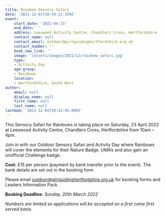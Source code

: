 ```yaml
---
title: Rainbow Sensory Safari
date: '2021-12-01T20:39:12.359Z'
event:
    start_date: '2022-04-23'
    end_date: ''
    address: Leeswood Activity Centre, Chandlers Cross, Hertfordshire
    contact_name: null
    contact_email: outdoor@girlguidinghertfordshire.org.uk
    contact_number: ''
    book_now_link: ''
    image: '/assets/images/2021/12/rainbow_safari.jpg'
    type: 
    - Activity Day
    age-group: 
    - Rainbows
    location: 
    - Hertfordshire, South West
author:
    email: null
    display_name: null
    first_name: null
    last_name: null
lastmod: '2021-12-01T20:42:46.899Z'
---
```


This Sensory Safari for Rainbows is taking place on Saturday, 23 April 2022 at Leeswood Activity Centre, Chandlers Cross, Hertfordshire from 10am – 4pm. 

Join in with our Outdoor Sensory Safari and Activity Day where Rainbows will cover the elements for their Nature Badge, UMA’s and also gain an unofficial Challenge badge.  

**Cost:** £15 per person (payment by bank transfer prior to the event).  The bank details are set out in the booking form 

Please email <outdoor@girlguidinghertfordshire.org.uk> for booking forms and Leaders Information Pack. 

**Booking Deadline:** _Sunday, 20th March 2022_

_Numbers are limited so applications will be accepted on a first come first served basis._

